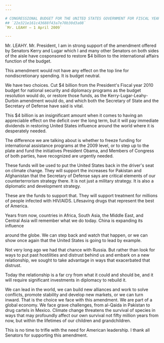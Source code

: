 ```yaml
---
---

# CONGRESSIONAL BUDGET FOR THE UNITED STATES GOVERNMENT FOR FISCAL YEAR
## `22e321e161c43688f43a7e70b30d3a08`
`Mr. LEAHY — 1 April 2009`

---
```



Mr. LEAHY. Mr. President, I am in strong support of the amendment 
offered by Senators Kerry and Lugar which I and many other Senators on 
both sides of the aisle have cosponsored to restore $4 billion to the 
international affairs function of the budget.

This amendment would not have any effect on the top line for 
nondiscretionary spending. It is budget neutral.

We have two choices. Cut $4 billion from the President's Fiscal year 
2010 budget for national security and diplomacy programs as the budget 
resolution would do, or restore those funds, as the Kerry-Lugar-Leahy-
Durbin amendment would do, and which both the Secretary of State and 
the Secretary of Defense have said is vital.

This $4 billion is an insignificant amount when it comes to having an 
appreciable effect on the deficit over the long term, but it will pay 
immediate dividends in restoring United States influence around the 
world where it is desperately needed.

The difference we are talking about is whether to freeze funding for 
international assistance programs at the 2009 level, or to step up to 
the plate and fund the initiatives President Obama, and Members of 
Congress of both parties, have recognized are urgently needed.

These funds will be used to put the United States back in the 
driver's seat on climate change. They will support the increases for 
Pakistan and Afghanistan that the Secretary of Defense says are 
critical elements of our counterterrorism strategy there. It is not 
just a military strategy. It is also a diplomatic and development 
strategy.

These are the funds to support that. They will support treatment for 
millions of people infected with HIV/AIDS. Lifesaving drugs that 
represent the best of America.

Years from now, countries in Africa, South Asia, the Middle East, and 
Central Asia will remember what we do today. China is expanding its 
influence


around the globe. We can step back and watch that happen, or we can 
show once again that the United States is going to lead by example.

Not very long ago we had that chance with Russia. But rather than 
look for ways to put past hostilities and distrust behind us and embark 
on a new relationship, we sought to take advantage in ways that 
exacerbated that distrust.

Today the relationship is a far cry from what it could and should be, 
and it will require significant investments in diplomacy to rebuild it.

We can lead in the world, we can build new alliances and work to 
solve conflicts, promote stability and develop new markets, or we can 
turn inward. That is the choice we face with this amendment. We are 
part of a global economy. We face grave challenges, from al-Qaida in 
Pakistan to drug cartels in Mexico. Climate change threatens the 
survival of species in ways that may profoundly affect our own survival 
not fifty million years from now, but within the lifetimes of our 
children and grandchildren.

This is no time to trifle with the need for American leadership. I 
thank all Senators for supporting this amendment.
